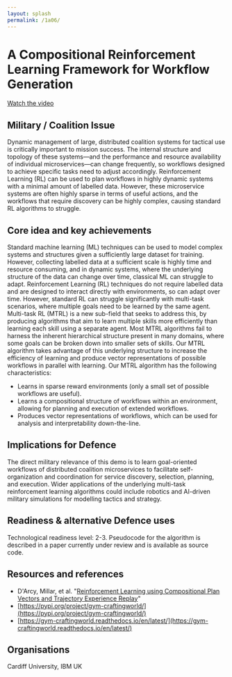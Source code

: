 ```yaml
---
layout: splash
permalink: /1a06/
---
```


# A Compositional Reinforcement Learning Framework for Workflow Generation
[Watch the video](https://ibm.box.com/v/Showcase-1a06-video)

## Military / Coalition Issue
Dynamic management of large, distributed coalition systems for tactical use is critically important to mission
success. The internal structure and topology of these systems—and the performance and resource availability of 
individual microservices—can change frequently, so workflows designed to achieve specific tasks need to adjust
accordingly. Reinforcement Learning (RL) can be used to plan workflows in highly dynamic systems with a minimal
amount of labelled data. However, these microservice systems are often highly sparse in terms of useful actions,
and the workflows that require discovery can be highly complex, causing standard RL algorithms to struggle.

## Core idea and key achievements
Standard machine learning (ML) techniques can be used to model complex systems and structures given a sufficiently
large dataset for training. However, collecting labelled data at a sufficient scale is highly time and resource
consuming, and in dynamic systems, where the underlying structure of the data can change over time, classical ML
can struggle to adapt. Reinforcement Learning (RL) techniques do not require labelled data and are designed to
interact directly with environments, so can adapt over time. However, standard RL can struggle significantly with
multi-task scenarios, where multiple goals need to be learned by the same agent. Multi-task RL (MTRL) is a new
sub-field that seeks to address this, by producing algorithms that aim to learn multiple skills more efficiently
than learning each skill using a separate agent. Most MTRL algorithms fail to harness the inherent hierarchical
structure present in many domains, where some goals can be broken down into smaller sets of skills. Our MTRL
algorithm takes advantage of this underlying structure to increase the efficiency of learning and produce vector
representations of possible workflows in parallel with learning. Our MTRL algorithm has the following characteristics:

* Learns in sparse reward environments (only a small set of possible workflows are useful).
* Learns a compositional structure of workflows within an environment, allowing for planning and execution of
  extended workflows.
* Produces vector representations of workflows, which can be used for analysis and interpretability down-the-line.

## Implications for Defence
The direct military relevance of this demo is to learn goal-oriented workflows of distributed coalition microservices
to facilitate self-organization and coordination for service discovery, selection, planning, and execution. Wider
applications of the underlying multi-task reinforcement learning algorithms could include robotics and AI-driven
military simulations for modelling tactics and strategy.

## Readiness & alternative Defence uses
Technological readiness level: 2-3.
Pseudocode for the algorithm is described in a paper currently under review and is available as source code.

## Resources and references
* D'Arcy, Millar, et al.
  "[Reinforcement Learning using Compositional Plan Vectors and Trajectory Experience Replay](/doc-7001/)"
* [https://pypi.org/project/gym-craftingworld/](https://pypi.org/project/gym-craftingworld/)
* [https://gym-craftingworld.readthedocs.io/en/latest/](https://gym-craftingworld.readthedocs.io/en/latest/)

## Organisations
Cardiff University, IBM UK
